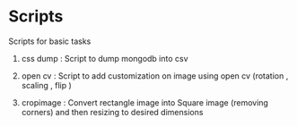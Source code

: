 # Scripts
Scripts for basic tasks 

1) css dump : Script to dump mongodb into csv

2) open cv  : Script to add customization on image using open cv (rotation , scaling , flip ) 

3) cropimage : Convert rectangle image into Square image (removing corners) and then resizing to desired dimensions  
